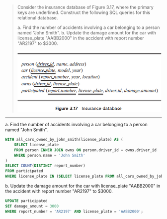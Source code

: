 > Consider the insurance database of Figure 3.17, where the primary keys are underlined. Construct the following SQL queries for this relational database.
>
> a. Find the number of accidents involving a car belonging to a person named "John Smith".
> b. Update the damage amount for the car with license_plate "AABB2000" in the accident with report number "AR2197" to $3000.
>
> ![1693580365242](image/3.13/1693580365242.png)

---

a. Find the number of accidents involving a car belonging to a person named "John Smith".

```sql
WITH all_cars_owned_by_john_smith(license_plate) AS (
    SELECT license_plate 
    FROM person INNER JOIN owns ON person.driver_id = owns.driver_id
    WHERE person.name = 'John Smith'
)
SELECT COUNT(DISTINCT report_number)
FROM participated 
WHERE license_plate IN (SELECT license_plate FROM all_cars_owned_by_john_smith);
```

b. Update the damage amount for the car with license_plate "AABB2000" in the accident with report number "AR2197" to $3000.

```sql
UPDATE participated 
SET damage_amount = 3000
WHERE report_number = 'AR2197' AND license_plate = 'AABB2000';
```
